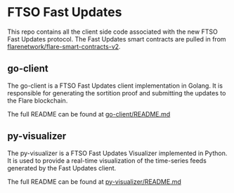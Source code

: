 # FTSO Fast Updates

This repo contains all the client side code associated with the new FTSO Fast Updates protocol. The Fast Updates smart contracts are pulled in from [flarenetwork/flare-smart-contracts-v2](https://gitlab.com/flarenetwork/flare-smart-contracts-v2).

## go-client

The go-client is a FTSO Fast Updates client implementation in Golang. It is responsible for generating the sortition proof and submitting the updates to the Flare blockchain.

The full README can be found at [go-client/README.md](./go-client/README.md)

## py-visualizer

The py-visualizer is a FTSO Fast Updates Visualizer implemented in Python. It is used to provide a real-time visualization of the time-series feeds generated by the Fast Updates client.

The full README can be found at [py-visualizer/README.md](./py-visualizer/README.md)

